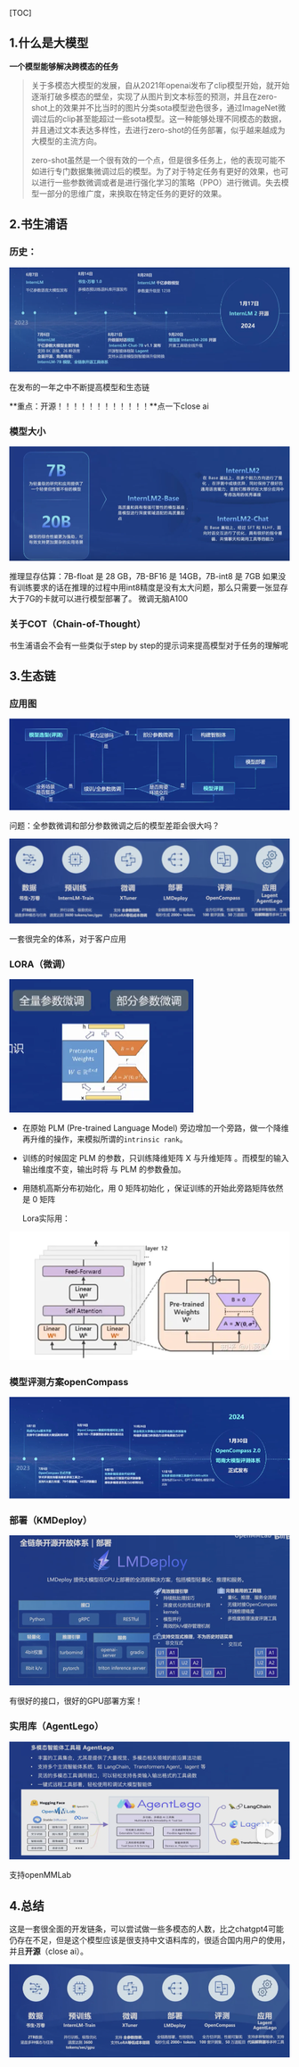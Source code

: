 [TOC]

## 1.什么是大模型

**一个模型能够解决跨模态的任务**

> 关于多模态大模型的发展，自从2021年openai发布了clip模型开始，就开始逐渐打破多模态的壁垒，实现了从图片到文本标签的预测，并且在zero-shot上的效果并不比当时的图片分类sota模型逊色很多，通过ImageNet微调过后的clip甚至能超过一些sota模型。这一种能够处理不同模态的数据，并且通过文本表达多样性，去进行zero-shot的任务部署，似乎越来越成为大模型的主流方向。
>
> zero-shot虽然是一个很有效的一个点，但是很多任务上，他的表现可能不如进行专门数据集微调过后的模型。为了对于特定任务有更好的效果，也可以进行一些参数微调或者是进行强化学习的策略（PPO）进行微调。失去模型一部分的思维广度，来换取在特定任务的更好的效果。



## 2.书生浦语

### 历史：

![image-20240329221055481](../Image/image-20240329221055481.png)

在发布的一年之中不断提高模型和生态链

**重点：开源！！！！！！！！！！！！**点一下close ai



### 模型大小

![image-20240329221222762](../Image/image-20240329221222762.png)

推理显存估算：7B-float 是 28 GB，7B-BF16 是 14GB，7B-int8 是 7GB
如果没有训练要求的话在推理的过程中用int8精度是没有太大问题，那么只需要一张显存大于7G的卡就可以进行模型部署了。
微调无脑A100



### 关于COT（Chain-of-Thought）

书生浦语会不会有一些类似于step by step的提示词来提高模型对于任务的理解呢



## 3.生态链

### 应用图

![image-20240329222935193](../Image/image-20240329222935193.png)

问题：全参数微调和部分参数微调之后的模型差距会很大吗？

![image-20240329223102256](../Image/image-20240329223102256.png)

一套很完全的体系，对于客户应用



### LORA（微调）

![image-20240329223853810](../Image/image-20240329223853810.png)

- 在原始 PLM (Pre-trained Language Model) 旁边增加一个旁路，做一个降维再升维的操作，来模拟所谓的`intrinsic rank`。

- 训练的时候固定 PLM 的参数，只训练降维矩阵 X 与升维矩阵  。而模型的输入输出维度不变，输出时将 与 PLM 的参数叠加。

- 用随机高斯分布初始化，用 0 矩阵初始化  ，保证训练的开始此旁路矩阵依然是 0 矩阵

  Lora实际用：

![image-20240329223827163](../Image/image-20240329223827163.png)

### 模型评测方案openCompass

![image-20240329224056261](../Image/image-20240329224056261.png)

### 部署（KMDeploy）

![image-20240329224209596](../Image/image-20240329224209596.png)

有很好的接口，很好的GPU部署方案！

### 实用库（AgentLego）

![image-20240329224421540](../Image/image-20240329224421540.png)

支持openMMLab



## 4.总结

这是一套很全面的开发链条，可以尝试做一些多模态的人数，比之chatgpt4可能仍存在不足，但是这个模型应该是很支持中文语料库的，很适合国内用户的使用，并且**开源**（close ai）。

![image-20240329224530763](../Image/image-20240329224530763.png)

